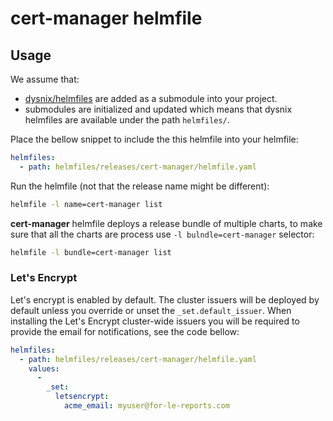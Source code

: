 # cert-manager helmfile

## Usage

We assume that:
  * [dysnix/helmfiles](https://github.com/dysnix/helmfiles) are added as a submodule into your project.
  * submodules are initialized and updated which means that dysnix helmfiles are available under the path `helmfiles/`.

Place the bellow snippet to include the this helmfile into your helmfile:

```yaml
helmfiles:
  - path: helmfiles/releases/cert-manager/helmfile.yaml
```

Run the helmfile (not that the release name might be different):

```bash
helmfile -l name=cert-manager list
```

**cert-manager** helmfile deploys a release bundle of multiple charts, to make sure that all the charts are process use `-l bulndle=cert-manager` selector:

```bash
helmfile -l bundle=cert-manager list
```

### Let's Encrypt

Let's encrypt is enabled by default. The cluster issuers will be deployed by default unless you override or unset the `_set.default_issuer`. When installing the Let's Encrypt cluster-wide issuers you will be required to provide the email for notifications, see the code bellow:

```yaml
helmfiles:
  - path: helmfiles/releases/cert-manager/helmfile.yaml
    values:
      -
        _set:
          letsencrypt:
            acme_email: myuser@for-le-reports.com
```
